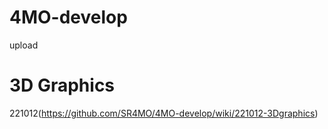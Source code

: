 # 4MO-develop
 upload

# 3D Graphics
221012(https://github.com/SR4MO/4MO-develop/wiki/221012-3Dgraphics)

